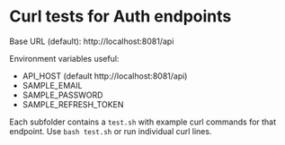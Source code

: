 # Curl tests for Auth endpoints

Base URL (default): http://localhost:8081/api

Environment variables useful:
- API_HOST (default http://localhost:8081/api)
- SAMPLE_EMAIL
- SAMPLE_PASSWORD
- SAMPLE_REFRESH_TOKEN

Each subfolder contains a `test.sh` with example curl commands for that endpoint. Use `bash test.sh` or run individual curl lines.
